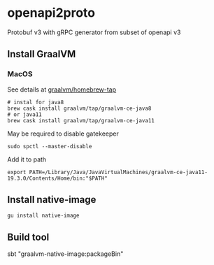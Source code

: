 # openapi2proto

Protobuf v3 with gRPC generator from subset of openapi v3

## Install GraalVM

### MacOS

See details at [graalvm/homebrew-tap](https://github.com/graalvm/homebrew-tap)

```shell script
# instal for java8
brew cask install graalvm/tap/graalvm-ce-java8
# or java11
brew cask install graalvm/tap/graalvm-ce-java11
```

May be required to disable gatekeeper
```shell script
sudo spctl --master-disable
```

Add it to path

```shell script
export PATH=/Library/Java/JavaVirtualMachines/graalvm-ce-java11-19.3.0/Contents/Home/bin:"$PATH"
```

## Install native-image

```shell script
gu install native-image
```

## Build tool

sbt "graalvm-native-image:packageBin"